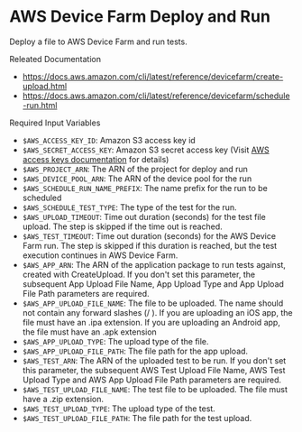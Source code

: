 # AWS Device Farm Deploy and Run

Deploy a file to AWS Device Farm and run tests.

Releated Documentation
- https://docs.aws.amazon.com/cli/latest/reference/devicefarm/create-upload.html
- https://docs.aws.amazon.com/cli/latest/reference/devicefarm/schedule-run.html

Required Input Variables
- `$AWS_ACCESS_KEY_ID`: Amazon S3 access key id
- `$AWS_SECRET_ACCESS_KEY`: Amazon S3 secret access key (Visit [AWS access keys documentation](https://docs.aws.amazon.com/general/latest/gr/aws-sec-cred-types.html#access-keys-and-secret-access-keys) for details)
- `$AWS_PROJECT_ARN`: The ARN of the project for deploy and run
- `$AWS_DEVICE_POOL_ARN`: The ARN of the device pool for the run
- `$AWS_SCHEDULE_RUN_NAME_PREFIX`: The name prefix for the run to be scheduled
- `$AWS_SCHEDULE_TEST_TYPE`: The type of the test for the run.
- `$AWS_UPLOAD_TIMEOUT`: Time out duration (seconds) for the test file upload. The step is skipped if the time out is reached.
- `$AWS_TEST_TIMEOUT`: Time out duration (seconds) for the AWS Device Farm run. The step is skipped if this duration is reached, but the test execution continues in AWS Device Farm.
- `$AWS_APP_ARN`: The ARN of the application package to run tests against, created with CreateUpload. If you don't set this parameter, the subsequent App Upload File Name, App Upload Type and App Upload File Path parameters are required.
- `$AWS_APP_UPLOAD_FILE_NAME`: The file to be uploaded. The name should not contain any forward slashes (/ ). If you are uploading an iOS app, the file must have an .ipa extension. If you are uploading an Android app, the file must have an .apk extension
- `$AWS_APP_UPLOAD_TYPE`: The upload type of the file.
- `$AWS_APP_UPLOAD_FILE_PATH`: The file path for the app upload.
- `$AWS_TEST_ARN`: The ARN of the uploaded test to be run. If you don't set this parameter, the subsequent AWS Test Upload File Name, AWS Test Upload Type and AWS App Upload File Path parameters are required.
- `$AWS_TEST_UPLOAD_FILE_NAME`: The test file to be uploaded. The file must have a .zip extension.
- `$AWS_TEST_UPLOAD_TYPE`: The upload type of the test.
- `$AWS_TEST_UPLOAD_FILE_PATH`: The file path for the test upload.
